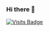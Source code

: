### Hi there 👋
[![Visits Badge](https://badges.pufler.dev/visits/Awhkrd/random-meal-idea-generator)](https://badges.pufler.dev)
<!--
**Awhkrd/Awhkrd** is a ✨ _special_ ✨ repository because its `README.md` (this file) appears on your GitHub profile.

Here are some ideas to get you started:

- 🔭 I’m currently working on ...
- 🌱 I’m currently learning ...
- 👯 I’m looking to collaborate on ...
- 🤔 I’m looking for help with ...
- 💬 Ask me about ...
- 📫 How to reach me: ...
- 😄 Pronouns: ...
- ⚡ Fun fact: ...
-->
